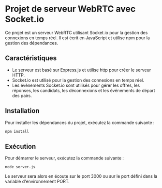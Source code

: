 # Projet de serveur WebRTC avec Socket.io

Ce projet est un serveur WebRTC utilisant Socket.io pour la gestion des connexions en temps réel. Il est écrit en JavaScript et utilise npm pour la gestion des dépendances.

## Caractéristiques

- Le serveur est basé sur Express.js et utilise http pour créer le serveur HTTP.
- Socket.io est utilisé pour la gestion des connexions en temps réel.
- Les événements Socket.io sont utilisés pour gérer les offres, les réponses, les candidats, les déconnexions et les événements de départ des pairs.

## Installation

Pour installer les dépendances du projet, exécutez la commande suivante :

```bash
npm install
```

## Exécution

Pour démarrer le serveur, exécutez la commande suivante :

```bash
node server.js
```

Le serveur sera alors en écoute sur le port 3000 ou sur le port défini dans la variable d'environnement PORT.